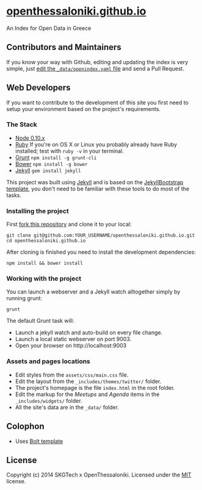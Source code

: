 # [openthessaloniki.github.io](http://openindex.gr)

An Index for Open Data in Greece

## Contributors and Maintainers

If you know your way with Github, editing and updating the index is very simple, just [edit the `_data/openindex.yaml` file](https://github.com/OpenThessaloniki/openthessaloniki.github.io/blob/master/_data/) and send a Pull Request.

## Web Developers

If you want to contribute to the development of this site you first need to setup your environment based on the project's requirements.

### The Stack

 * [Node 0.10.x](http://nodejs.org/)
 * [Ruby](http://www.ruby-lang.org/en/downloads/) If you're on OS X or Linux you probably already have Ruby installed; test with `ruby -v` in your terminal.
 * [Grunt](http://gruntjs.com) `npm install -g grunt-cli`
 * [Bower](http://bower.io) `npm install -g bower`
 * [Jekyll](http://jekyllrb.com/) `gem install jekyll`

This project was built using [Jekyll](http://jekyllrb.com/) and is based on the [JekyllBootstrap template](http://jekyllbootstrap.com/), you don't need to be familiar with these tools to do most of the tasks.

### Installing the project

First [fork this repository](https://github.com/openthessaloniki/openthessaloniki.github.io/fork) and clone it to your local:

```shell
git clone git@github.com:YOUR_USERNAME/openthessaloniki.github.io.git
cd openthessaloniki.github.io
```

After cloning is finished you need to install the development dependencies:

```shell
npm install && bower install
```

### Working with the project

You can launch a webserver and a Jekyll watch alltogether simply by running grunt:

```shell
grunt
```

The default Grunt task will:

* Launch a jekyll watch and auto-build on every file change.
* Launch a local static webserver on port 9003.
* Open your browser on http://localhost:9003

### Assets and pages locations

* Edit styles from the `assets/css/main.css` file.
* Edit the layout from the `_includes/themes/twitter/` folder.
* The project's homepage is the file `index.html` in the root folder.
* Edit the markup for the *Meetups* and *Agenda* items in the `_includes/widgets/` folder.
* All the site's data are in the `_data/` folder.

## Colophon

* Uses [Bolt template](http://bootstrapzero.com/bootstrap-template/bolt)

## License

Copyright (c) 2014 SKGTech x OpenThessaloniki. Licensed under the [MIT](http://opensource.org/licenses/MIT) license.

